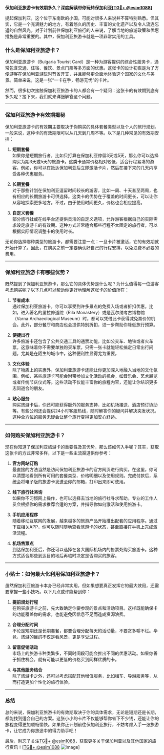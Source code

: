 **保加利亚旅游卡有效期多久？深度解读带你玩转保加利亚[[TG💪+ @esim1088](https://t.me/s/esim1088)]**

提起保加利亚，这个位于东南欧的小国，可能对很多人来说并不算特别熟悉。但其实，它是一个充满魅力的地方，有着悠久的历史、丰富的文化遗产以及令人流连忘返的自然风光。对于计划前往保加利亚旅行的人来说，了解当地的旅游政策和优惠措施是非常重要的。其中，保加利亚旅游卡就是一项非常实用的工具。

### 什么是保加利亚旅游卡？

保加利亚旅游卡（Bulgaria Tourist Card）是一种为游客提供的综合性服务卡，通常包含交通、住宿、餐饮、景点门票等多方面的优惠。这张卡的设计初衷是为了方便游客在保加利亚游玩时节省开支，并且能够更全面地体验这个国家的文化与美景。简单来说，这是一张“一卡在手，畅游无忧”的卡片。

然而，很多初次接触保加利亚旅游卡的人都会有一个疑问：这张卡的有效期到底有多久呢？接下来，我们就来详细解答这个问题。

---

### 保加利亚旅游卡有效期揭秘

保加利亚旅游卡的有效期主要取决于你购买的具体套餐类型以及个人的旅行规划。一般来说，这种卡的有效期限可以从几天到几周不等。以下是几种常见的有效期安排：

1. **短期套餐**  
   如果你是短期旅行者，比如只打算在保加利亚停留3天或5天，那么你可以选择购买为期3天或5天的旅游卡。这类卡通常价格相对较低，适合行程紧凑的游客。例如，你可以在抵达保加利亚后立即激活卡片，然后在接下来的几天内享受各种优惠服务。

2. **长期套餐**  
   对于那些计划在保加利亚逗留时间较长的游客，比如一周、十天甚至两周，也有相应的长期旅游卡可供选择。这类卡的优势在于覆盖的时间更长，可以让你从容地探索更多地方。不过，由于使用时间更久，价格也会相应提高。

3. **自定义套餐**  
   部分旅行社或在线平台还提供灵活的自定义选项，允许游客根据自己的实际需求设定旅游卡的有效期。这种方式非常适合那些行程不太固定的旅行者，可以根据实际情况调整卡的使用时长。

无论你选择哪种类型的旅游卡，都需要注意一点：一旦卡片被激活，它的有效期就开始计算了。因此，在购买之前一定要确认好自己的行程安排，以免浪费不必要的费用。

---

### 保加利亚旅游卡有哪些优势？

既然提到了保加利亚旅游卡，那么它的具体优势是什么呢？为什么值得每一位游客考虑购买呢？以下几点可以帮助你更好地理解这张卡的价值所在：

1. **节省成本**  
   通过保加利亚旅游卡，你可以享受到许多景点的免费入场或者折扣优惠。比如，进入著名的里拉修道院（Rila Monastery）或是瓦尔纳考古博物馆（Varna Archaeological Museum）时，都可以凭借此卡获得减免票价的机会。此外，部分餐厅和商店也会提供特别折扣，进一步帮助你降低旅行预算。

2. **便捷出行**  
   许多旅游卡还包含了公共交通工具的通票功能，比如公交车、地铁或者火车票。这意味着你不需要单独购买车票，只需一张卡就能轻松搞定日常出行问题。尤其是在陌生的城市中，这种便利性显得尤为重要。

3. **文化体验**  
   除了物质上的实惠外，保加利亚旅游卡还能让你更加深入地融入当地的文化氛围。例如，某些旅游卡可能会附带参加文化活动的机会，如音乐会、艺术展览或者传统节庆仪式等。这些活动不仅能丰富你的旅程内容，还能让你结识更多志同道合的朋友。

4. **贴心服务**  
   购买旅游卡后，你还可能获得额外的服务支持，比如机场接送、酒店预订协助等。有些公司还会提供24小时客服热线，随时解答你的疑问并解决突发状况。这种全方位的服务无疑会让整个旅行变得更加安心舒适。

---

### 如何购买保加利亚旅游卡？

现在你知道了保加利亚旅游卡的重要性及其优势，那么该如何入手呢？其实，获取这张卡的方式非常多样，以下是一些主流渠道供你参考：

1. **官方网站订购**  
   最直接的方法当然是访问保加利亚旅游卡的官方网页进行购买。在这里，你可以清楚地看到所有可用的套餐类型、价格明细以及使用规则。完成付款后，系统会将电子版的旅游卡发送至你的邮箱，打印出来即可使用。

2. **线下旅行社咨询**  
   如果你不习惯网上操作，也可以选择去当地的旅行社寻求帮助。专业的工作人员会根据你的需求推荐合适的方案，并指导你如何激活和使用旅游卡。

3. **手机应用程序**  
   随着移动互联网的发展，越来越多的旅游产品开始推出配套的应用程序。通过下载相关APP，你可以随时随地查看旅游卡的状态，甚至直接在手机上完成激活流程。

4. **机场售票点**  
   到达保加利亚后，你还可以选择在各大国际机场内的售票处购买旅游卡。这种方式适合那些到达目的地后再临时决定是否购买的旅客。

---

### 小贴士：如何最大化利用保加利亚旅游卡？

虽然保加利亚旅游卡本身已经非常实用，但如果想要真正发挥它的最大效用，还需要掌握一些小技巧。以下几点或许能帮到你：

1. **提前规划行程**  
   在购买旅游卡之前，先大致确定你要参观的景点和活动项目。这样既能确保卡的功能覆盖你的需求，也能避免因信息不足而造成资源浪费。

2. **合理分配时间**  
   不论是短期还是长期套餐，都要合理分配每天的活动量，不要贪多嚼不烂。毕竟，旅游的目的不仅是看风景，更是享受过程。

3. **留意促销活动**  
   市场上的旅游卡种类繁多，不同时间段可能会推出不同的优惠活动。如果你善于抓住机会，就有可能以更低的价格买到同样优质的卡。

4. **与其他服务结合**  
   除了旅游卡之外，还可以考虑搭配其他增值服务，比如租车、导游服务等，从而打造更加个性化的旅行体验。

---

### 总结

总的来说，保加利亚旅游卡的有效期取决于你的具体需求，无论是短期还是长期，都能找到适合自己的方案。这张小小的卡片不仅能够帮你省下不少钱，还能让你的旅程变得更加顺畅愉快。如果你正计划前往保加利亚旅行，不妨考虑入手一张旅游卡，让它成为你旅途中的得力助手吧！

最后，别忘了关注[TG💪+ @esim1088](https://t.me/s/esim1088)，获取更多关于保加利亚以及其他国家的旅行资讯！[[TG💪+ @esim1088](https://t.me/s/esim1088) ![Image](https://i.postimg.cc/4NQfJmqS/Snipaste-2025-05-13-00-14-12.png)]